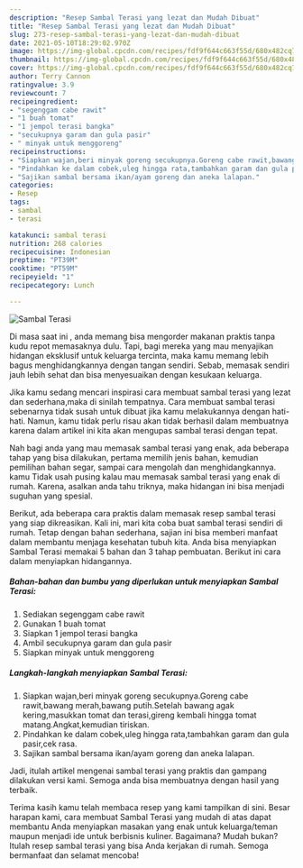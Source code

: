 ```yaml
---
description: "Resep Sambal Terasi yang lezat dan Mudah Dibuat"
title: "Resep Sambal Terasi yang lezat dan Mudah Dibuat"
slug: 273-resep-sambal-terasi-yang-lezat-dan-mudah-dibuat
date: 2021-05-10T18:29:02.970Z
image: https://img-global.cpcdn.com/recipes/fdf9f644c663f55d/680x482cq70/sambal-terasi-foto-resep-utama.jpg
thumbnail: https://img-global.cpcdn.com/recipes/fdf9f644c663f55d/680x482cq70/sambal-terasi-foto-resep-utama.jpg
cover: https://img-global.cpcdn.com/recipes/fdf9f644c663f55d/680x482cq70/sambal-terasi-foto-resep-utama.jpg
author: Terry Cannon
ratingvalue: 3.9
reviewcount: 7
recipeingredient:
- "segenggam cabe rawit"
- "1 buah tomat"
- "1 jempol terasi bangka"
- "secukupnya garam dan gula pasir"
- " minyak untuk menggoreng"
recipeinstructions:
- "Siapkan wajan,beri minyak goreng secukupnya.Goreng cabe rawit,bawang merah,bawang putih.Setelah bawang agak kering,masukkan tomat dan terasi,gireng kembali hingga tomat matang.Angkat,kemudian tiriskan."
- "Pindahkan ke dalam cobek,uleg hingga rata,tambahkan garam dan gula pasir,cek rasa."
- "Sajikan sambal bersama ikan/ayam goreng dan aneka lalapan."
categories:
- Resep
tags:
- sambal
- terasi

katakunci: sambal terasi 
nutrition: 268 calories
recipecuisine: Indonesian
preptime: "PT39M"
cooktime: "PT59M"
recipeyield: "1"
recipecategory: Lunch

---
```



![Sambal Terasi](https://img-global.cpcdn.com/recipes/fdf9f644c663f55d/680x482cq70/sambal-terasi-foto-resep-utama.jpg)

Di masa  saat ini , anda memang bisa mengorder makanan praktis tanpa kudu repot memasaknya dulu. Tapi, bagi mereka yang mau menyajikan hidangan eksklusif untuk keluarga tercinta, maka kamu memang lebih bagus menghidangkannya dengan tangan sendiri. Sebab, memasak sendiri jauh lebih sehat dan bisa menyesuaikan dengan kesukaan keluarga.

Jika kamu sedang mencari inspirasi cara membuat sambal terasi yang lezat dan sederhana,maka di sinilah tempatnya. Cara membuat sambal terasi  sebenarnya tidak susah untuk dibuat jika kamu melakukannya dengan hati-hati. Namun, kamu tidak perlu risau akan tidak berhasil dalam membuatnya 
karena dalam artikel ini kita akan mengupas sambal terasi dengan tepat.  



Nah bagi anda yang mau memasak sambal terasi yang enak, ada beberapa tahap yang bisa dilakukan, pertama memilih jenis bahan, kemudian pemilihan bahan segar, sampai cara mengolah dan menghidangkannya. kamu Tidak usah pusing kalau mau memasak sambal terasi yang enak di rumah. Karena, asalkan anda  tahu triknya, maka hidangan ini bisa menjadi suguhan yang spesial.

Berikut, ada beberapa cara praktis  dalam memasak resep sambal terasi yang siap dikreasikan. Kali ini, mari kita coba buat sambal terasi sendiri di rumah. Tetap dengan bahan sederhana, sajian ini bisa memberi manfaat dalam membantu menjaga kesehatan tubuh kita. Anda bisa menyiapkan Sambal Terasi memakai 5 bahan dan 3 tahap pembuatan. Berikut ini cara dalam menyiapkan hidangannya.

<!--inarticleads1-->

##### Bahan-bahan dan bumbu yang diperlukan untuk menyiapkan Sambal Terasi:

1. Sediakan segenggam cabe rawit
1. Gunakan 1 buah tomat
1. Siapkan 1 jempol terasi bangka
1. Ambil secukupnya garam dan gula pasir
1. Siapkan  minyak untuk menggoreng




<!--inarticleads2-->

##### Langkah-langkah menyiapkan Sambal Terasi:

1. Siapkan wajan,beri minyak goreng secukupnya.Goreng cabe rawit,bawang merah,bawang putih.Setelah bawang agak kering,masukkan tomat dan terasi,gireng kembali hingga tomat matang.Angkat,kemudian tiriskan.
1. Pindahkan ke dalam cobek,uleg hingga rata,tambahkan garam dan gula pasir,cek rasa.
1. Sajikan sambal bersama ikan/ayam goreng dan aneka lalapan.




Jadi, itulah artikel mengenai  sambal terasi  yang praktis dan gampang dilakukan versi kami. Semoga anda bisa membuatnya dengan hasil yang terbaik. 

Terima kasih kamu telah membaca resep yang kami tampilkan di sini. Besar harapan kami, cara membuat  Sambal Terasi yang mudah di atas dapat membantu Anda menyiapkan masakan yang enak untuk keluarga/teman maupun menjadi ide untuk berbisnis kuliner. Bagaimana? Mudah bukan? Itulah resep sambal terasi yang bisa Anda kerjakan di rumah. Semoga bermanfaat dan selamat mencoba!


